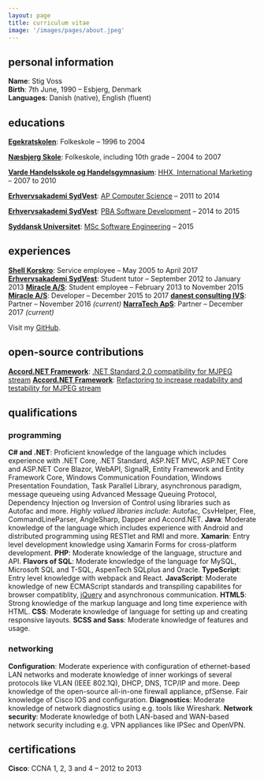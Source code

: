 ```yaml
---
layout: page
title: curriculum vitae
image: '/images/pages/about.jpeg'
---
```


## personal information

**Name**: Stig Voss<br/>
**Birth**: 7th June, 1990 – Esbjerg, Denmark<br/>
**Languages**: Danish (native), English (fluent)<br/>

## educations

[**Egekratskolen**](http://www.egekratskolen.skoleintra.dk/): Folkeskole – 1996 to 2004

[**Næsbjerg Skole**](http://www.naesbjergskole.skoleintra.dk/): Folkeskole, including 10th grade – 2004 to 2007

[**Varde Handelsskole og Handelsgymnasium**](http://www.vardehs.dk/): [HHX, International Marketing](http://www.vardehs.dk/hhx/studieretninger-foer-2013/international-marketing.aspx) – 2007 to 2010

[**Erhvervsakademi SydVest**](https://www.easv.dk/en/): [AP Computer Science](https://www.easv.dk/en/computer-science) – 2011 to 2014

[**Erhvervsakademi SydVest**](https://www.easv.dk/en/): [PBA Software Development](https://www.easv.dk/en/software-development-int) – 2014 to 2015

[**Syddansk Universitet**](http://www.sdu.dk/en/): [MSc Software Engineering](http://www.sdu.dk/en/Uddannelse/Kandidat/SoftwareEngineering) – 2015

## experiences

[**Shell Korskro**](http://www.shellkorskro.dk/): Service employee – May 2005 to April 2017
[**Erhvervsakademi SydVest**](https://www.easv.dk/en/): Student tutor – September 2012 to January 2013
[**Miracle A/S**](http://miracle.dk/): Student employee – February 2013 to November 2015
[**Miracle A/S**](http://miracle.dk/): Developer – December 2015 to 2017
[**danest consulting IVS**](http://danest.dk): Partner – November 2016 *(current)*
[**NarraTech ApS**](https://www.narratech.net/): Partner – December 2017 *(current)*

Visit my [GitHub](https://github.com/stigvoss).

## open-source contributions

[**Accord.NET Framework**](https://github.com/accord-net/framework): [.NET Standard 2.0 compatibility for MJPEG stream](https://github.com/accord-net/framework/commit/d40d8013419cbcc5266786b92547668776fb2711)
[**Accord.NET Framework**](https://github.com/accord-net/framework): [Refactoring to increase readability and testability for MJPEG stream](https://github.com/accord-net/framework/commit/51efc3080edd246c834f77c4090be618203af131)

## qualifications

### programming

**C# and .NET**: Proficient knowledge of the language which includes experience with .NET Core, .NET Standard, ASP.NET MVC, ASP.NET Core and ASP.NET Core Blazor, WebAPI, SignalR, Entity Framework and Entity Framework Core, Windows Communication Foundation, Windows Presentation Foundation, Task Parallel Library, asynchronous paradigm, message queueing using Advanced Message Queuing Protocol, Dependency Injection og Inversion of Control using libraries such as Autofac and more.
*Highly valued libraries include:* Autofac, CsvHelper, Flee, CommandLineParser, AngleSharp, Dapper and Accord.NET.
**Java**: Moderate knowledge of the language which includes experience with Android and distributed programming using RESTlet and RMI and more.
**Xamarin**: Entry level development knowledge using Xamarin Forms for cross-platform development.
**PHP**: Moderate knowledge of the language, structure and API.
**Flavors of SQL**: Moderate knowledge of the language for MySQL, Microsoft SQL and T-SQL, AspenTech SQLplus and Oracle.
**TypeScript**: Entry level knowledge with webpack and React.
**JavaScript**: Moderate knowledge of new ECMAScript standards and transpiling capabilites for browser compatiblity, [jQuery](https://jquery.com/) and asynchronous communication.
**HTML5**: Strong knowledge of the markup language and long time experience with HTML.
**CSS**: Moderate knowledge of language for setting up and creating responsive layouts.
**SCSS and Sass**: Moderate knowledge of features and usage.

### networking

**Configuration**: Moderate experience with configuration of ethernet-based LAN networks and moderate knowledge of inner workings of several protocols like VLAN (IEEE 802.1Q), DHCP, DNS, TCP/IP and more. Deep knowledge of the open-source all-in-one firewall appliance, pfSense. Fair knowledge of Cisco IOS and configuration.
**Diagnostics**: Moderate knowledge of network diagnostics using e.g. tools like Wireshark.
**Network security**: Moderate knowledge of both LAN-based and WAN-based network security including e.g. VPN appliances like IPSec and OpenVPN.

## certifications

**Cisco**: CCNA 1, 2, 3 and 4 – 2012 to 2013